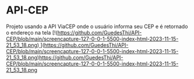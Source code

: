 # API-CEP
Projeto usando a API ViaCEP onde o usuário informa seu CEP e é retornado o endereço na tela
[!(https://github.com/GuedesThi/API-CEP/blob/main/screencapture-127-0-0-1-5500-index-html-2023-11-15-21_53_18.png)[
](https://github.com/GuedesThi/API-CEP/blob/main/screencapture-127-0-0-1-5500-index-html-2023-11-15-21_53_18.png)](https://github.com/GuedesThi/API-CEP/blob/main/screencapture-127-0-0-1-5500-index-html-2023-11-15-21_53_18.png)https://github.com/GuedesThi/API-CEP/blob/main/screencapture-127-0-0-1-5500-index-html-2023-11-15-21_53_18.png
